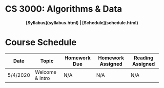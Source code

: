 ## <a name="CS3000 - Algorithms & Data - Summer 1"></a> 

# CS 3000: Algorithms & Data

<h4 align="center"> [Syllabus](syllabus.html) | [Schedule](schedule.html) </h4>

# Course Schedule

| Date | Topic | Homework Due | Homework Assigned | Reading Assigned |
| --- | --- | --- | --- | --- |
| 5/4/2020 | Welcome & Intro | N/A | N/A | N/A |
